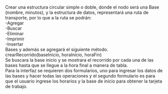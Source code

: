 Crear una estructura circular simple o doble, donde el nodo será una Base (nombre, minutos), y la estructura de datos, representará una ruta de transporte, por lo que a la ruta se podrán:   
-Agregar   
-Buscar   
-Eliminar   
-Imprimir   
-Insertar   
Bases y además se agregará el siguiente método.   
crearRecorrido(baseInicio, horaInicio, horaFin)   
Se buscara la base  inicio y se mostrara el recorrido por cada una de las bases hasta que se llegue a la hora final a manera de tabla.   
Para la interfaz se requieren dos formularios, uno para ingresar los datos de las bases y hacer todas las operaciones y el segundo formulario es para que el usuario ingrese los horarios y la base de inicio para obtener la tarjeta de trabajo.